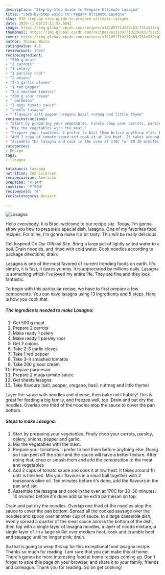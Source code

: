 ```yaml
---
description: "Step-by-Step Guide to Prepare Ultimate Lasagna"
title: "Step-by-Step Guide to Prepare Ultimate Lasagna"
slug: 938-step-by-step-guide-to-prepare-ultimate-lasagna
date: 2020-11-06T23:12:53.584Z
image: https://img-global.cpcdn.com/recipes/a131d9171d229a03/751x532cq70/lasagna-recipe-main-photo.jpg
thumbnail: https://img-global.cpcdn.com/recipes/a131d9171d229a03/751x532cq70/lasagna-recipe-main-photo.jpg
cover: https://img-global.cpcdn.com/recipes/a131d9171d229a03/751x532cq70/lasagna-recipe-main-photo.jpg
author: Thomas White
ratingvalue: 4.5
reviewcount: 19867
recipeingredient:
- "500 g meat"
- "2 carrots"
- "1 celery"
- "1 parsley root"
- "2 onions"
- "2-3 garlic cloves"
- "1 red pepper"
- "3-4 smashed tomatos"
- "200 g sour cream"
- " parmesan"
- "2 mugs tomato sauce"
- "sheets lasagna"
- " flavours salt pepper oregano basil nutmeg and little thyme"
recipeinstructions:
- "Start by preparing your vegetables. Finely chop your carrots, parsley, celery, onions, pepper and garlic."
- "Mix the vegetables with the meat."
- "Prepare your tomatoes. I prefer to boil them before anything else. Doing so I can peel off the shell and the sauce will have a better texture. After doing that, chop or smash them and add the composition to the meat and vegetables"
- "Add 2 cups of tomato sauce and cook it at low heat. It takes around 1h until is finished. Mix your flavours in a small ball together with 2 teaspoons olive oil. Ten minutes before it&#39;s done, add the flavours in the pan and stir."
- "Assemble the lasagna and cook in the oven at 170C for 20-30 minutes. 10 minutes before it&#39;s done add some extra parmesan on top."
categories:
- Recipe
tags:
- lasagna

katakunci: lasagna 
nutrition: 262 calories
recipecuisine: American
preptime: "PT14M"
cooktime: "PT58M"
recipeyield: "4"
recipecategory: Dessert

---
```



![Lasagna](https://img-global.cpcdn.com/recipes/a131d9171d229a03/751x532cq70/lasagna-recipe-main-photo.jpg)

Hello everybody, it is Brad, welcome to our recipe site. Today, I'm gonna show you how to prepare a special dish, lasagna. One of my favorites food recipes. For mine, I'm gonna make it a bit tasty. This will be really delicious.

Get Inspired On Our Official Site. Bring a large pot of lightly salted water to a boil. Drain noodles, and rinse with cold water. Cook noodles according to package directions; drain.

Lasagna is one of the most favored of current trending foods on earth. It's simple, it is fast, it tastes yummy. It is appreciated by millions daily. Lasagna is something which I've loved my entire life. They are fine and they look fantastic.


To begin with this particular recipe, we have to first prepare a few components. You can have lasagna using 13 ingredients and 5 steps. Here is how you cook that.

<!--inarticleads1-->

##### The ingredients needed to make Lasagna:

1. Get 500 g meat
1. Prepare 2 carrots
1. Make ready 1 celery
1. Make ready 1 parsley root
1. Get 2 onions
1. Take 2-3 garlic cloves
1. Take 1 red pepper
1. Take 3-4 smashed tomatos
1. Take 200 g sour cream
1. Prepare  parmesan
1. Prepare 2 mugs tomato sauce
1. Get sheets lasagna
1. Take  flavours (salt, pepper, oregano, basil, nutmeg and little thyme)


Layer the sauce with noodles and cheese, then bake until bubbly! This is great for feeding a big family, and freezes well, too. Drain and pat dry the noodles. Overlap one third of the noodles atop the sauce to cover the pan bottom. 

<!--inarticleads2-->

##### Steps to make Lasagna:

1. Start by preparing your vegetables. Finely chop your carrots, parsley, celery, onions, pepper and garlic.
1. Mix the vegetables with the meat.
1. Prepare your tomatoes. I prefer to boil them before anything else. Doing so I can peel off the shell and the sauce will have a better texture. After doing that, chop or smash them and add the composition to the meat and vegetables
1. Add 2 cups of tomato sauce and cook it at low heat. It takes around 1h until is finished. Mix your flavours in a small ball together with 2 teaspoons olive oil. Ten minutes before it&#39;s done, add the flavours in the pan and stir.
1. Assemble the lasagna and cook in the oven at 170C for 20-30 minutes. 10 minutes before it&#39;s done add some extra parmesan on top.


Drain and pat dry the noodles. Overlap one third of the noodles atop the sauce to cover the pan bottom. Spread all the cooked sausage over the noodles and spoon over another cup of sauce. In a large casserole dish, evenly spread a quarter of the meat sauce across the bottom of the dish, then top with a single layer of lasagna noodles, a layer of ricotta mixture, a single layer of. In a large skillet over medium heat, cook and crumble beef and sausage until no longer pink; drain. 

So that is going to wrap this up for this exceptional food lasagna recipe. Thanks so much for reading. I am sure that you can make this at home. There's gonna be more interesting food at home recipes coming up. Don't forget to save this page on your browser, and share it to your family, friends and colleague. Thank you for reading. Go on get cooking!
